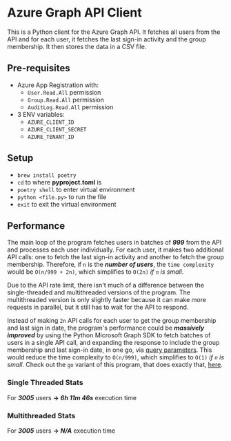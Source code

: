 # Azure Graph API Client
This is a Python client for the Azure Graph API. It fetches all users from the API and for each user, it fetches the last sign-in activity and the group membership. It then stores the data in a CSV file.

## Pre-requisites
- Azure App Registration with:
  - `User.Read.All` permission
  - `Group.Read.All` permission
  - `AuditLog.Read.All` permission
- 3 ENV variables:
  - `AZURE_CLIENT_ID`
  - `AZURE_CLIENT_SECRET`
  - `AZURE_TENANT_ID`

## Setup
- `brew install poetry`
- `cd` to where **pyproject.toml** is
- `poetry shell` to enter virtual environment
- `python <file.py>` to run the file
- `exit` to exit the virtual environment

## Performance
The main loop of the program fetches users in batches of ***999*** from the API and processes each user individually. For each user, it makes two additional API calls: one to fetch the last sign-in activity and another to fetch the group membership. Therefore, if `n` is the ***number of users***, the `time complexity` would be `O(n/999 + 2n)`, which simplifies to `O(2n)` *if `n` is small*.

Due to the API rate limit, there isn't much of a difference between the single-threaded and multithreaded versions of the program. The multithreaded version is only slightly faster because it can make more requests in parallel, but it still has to wait for the API to respond.

Instead of making `2n` API calls for each user to get the group membership and last sign in date, the program's performance could be ***massively improved*** by using the Python Microsoft Graph SDK to fetch batches of users in a single API call, and expanding the response to include the group membership and last sign-in date, in one go, via [query parameters](https://learn.microsoft.com/en-us/graph/query-parameters?tabs=http#expand-parameter). This would reduce the time complexity to `O(n/999)`, which simplifies to `O(1)` *if `n` is small*. Check out the `go` variant of this program, that does exactly that, [here](https://github.com/mateipinzaru2/go-projects).

### Single Threaded Stats
For ***3005*** users **->** ***6h 11m 46s*** execution time

### Multithreaded Stats
For ***3005*** users **->** ***N/A*** execution time